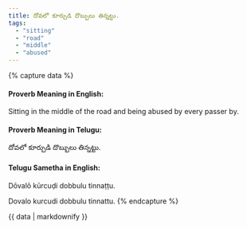 ```yaml
---
title: దోవలో కూర్చుడి దొబ్బులు తిన్నట్టు.
tags:
  - "sitting"
  - "road"
  - "middle"
  - "abused"
---
```


{% capture data %}
#### Proverb Meaning in English:
Sitting in the middle of the road and being abused by every passer by.

#### Proverb Meaning in Telugu:
దోవలో కూర్చుడి దొబ్బులు తిన్నట్టు.

#### Telugu Sametha in English:
Dōvalō kūrcuḍi dobbulu tinnaṭṭu.

Dovalo kurcudi dobbulu tinnattu.
{% endcapture %}

{{ data | markdownify }}

